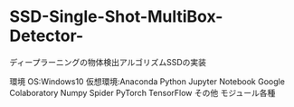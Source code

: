 # SSD-Single-Shot-MultiBox-Detector-
ディープラーニングの物体検出アルゴリズムSSDの実装

環境
OS:Windows10
仮想環境:Anaconda
Python
Jupyter Notebook
Google Colaboratory
Numpy
Spider
PyTorch
TensorFlow
その他
モジュール各種
